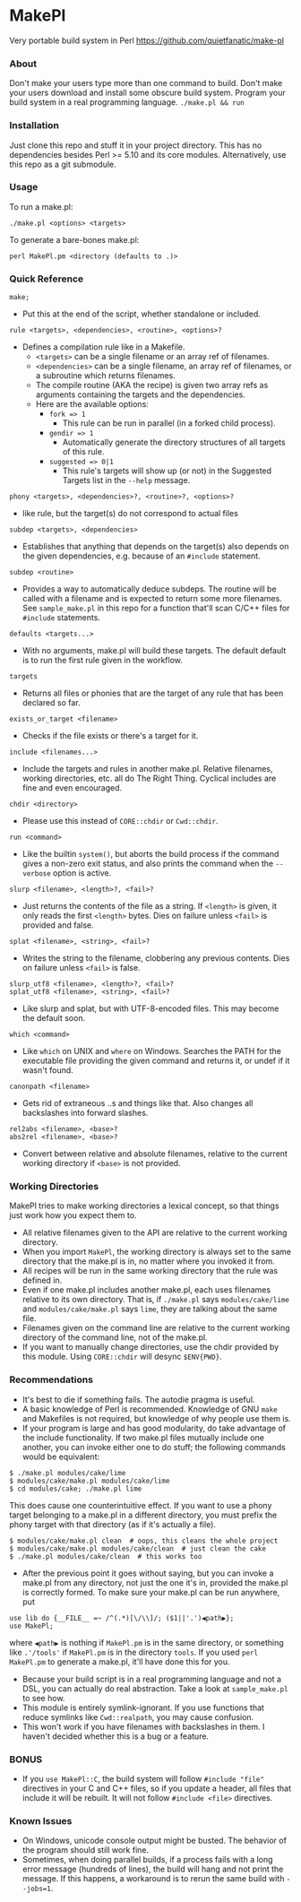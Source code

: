 
MakePl
======

Very portable build system in Perl
https://github.com/quietfanatic/make-pl

### About

Don't make your users type more than one command to build.
Don't make your users download and install some obscure build system.
Program your build system in a real programming language.
`./make.pl && run`

### Installation

Just clone this repo and stuff it in your project directory.
This has no dependencies besides Perl >= 5.10 and its core modules.
Alternatively, use this repo as a git submodule.

### Usage

To run a make.pl:
```
./make.pl <options> <targets>
```
To generate a bare-bones make.pl:
```
perl MakePl.pm <directory (defaults to .)>
```
### Quick Reference
```
make;
```
- Put this at the end of the script, whether standalone or included.
```
rule <targets>, <dependencies>, <routine>, <options>?
```
- Defines a compilation rule like in a Makefile.
   - `<targets>` can be a single filename or an array ref of filenames.
   - `<dependencies>` can be a single filename, an array ref of filenames,
          or a subroutine which returns filenames.
   - The compile routine (AKA the recipe) is given two array refs as
          arguments containing the targets and the dependencies.
   - Here are the available options:
       - `fork => 1`
           - This rule can be run in parallel (in a forked child process).
       - `gendir => 1`
           - Automatically generate the directory structures of all
             targets of this rule.
       - `suggested => 0|1`
           - This rule's targets will show up (or not) in the Suggested
             Targets list in the `--help` message.
```
phony <targets>, <dependencies>?, <routine>?, <options>?
```
- like rule, but the target(s) do not correspond to actual files
```
subdep <targets>, <dependencies>
```
- Establishes that anything that depends on the target(s) also depends
  on the given dependencies, e.g. because of an `#include` statement.
```
subdep <routine>
```
- Provides a way to automatically deduce subdeps.  The routine will be called
  with a filename and is expected to return some more filenames.  See
  `sample_make.pl` in this repo for a function that'll scan C/C++ files for
  `#include` statements.
```
defaults <targets...>
```
- With no arguments, make.pl will build these targets.  The default default is
  to run the first rule given in the workflow.
```
targets
```
- Returns all files or phonies that are the target of any rule that has
  been declared so far.
```
exists_or_target <filename>
```
- Checks if the file exists or there's a target for it.
```
include <filenames...>
```
- Include the targets and rules in another make.pl.  Relative filenames, working
  directories, etc. all do The Right Thing.  Cyclical includes are fine and even
  encouraged.
```
chdir <directory>
```
- Please use this instead of `CORE::chdir` or `Cwd::chdir`.
```
run <command>
```
- Like the builtin `system()`, but aborts the build process if the command gives a
  non-zero exit status, and also prints the command when the `--verbose` option is
  active.
```
slurp <filename>, <length>?, <fail>?
```
- Just returns the contents of the file as a string.  If `<length>` is given, it
  only reads the first `<length>` bytes.  Dies on failure unless `<fail>` is
  provided and false.
```
splat <filename>, <string>, <fail>?
```
- Writes the string to the filename, clobbering any previous contents.  Dies on
  failure unless `<fail>` is false.
```
slurp_utf8 <filename>, <length>?, <fail>?
splat_utf8 <filename>, <string>, <fail>?
```
- Like slurp and splat, but with UTF-8-encoded files.  This may become the
  default soon.
```
which <command>
```
- Like `which` on UNIX and `where` on Windows.  Searches the PATH for the
  executable file providing the given command and returns it, or undef if it
  wasn't found.
```
canonpath <filename>
```
- Gets rid of extraneous ..s and things like that.  Also changes all backslashes
  into forward slashes.
```
rel2abs <filename>, <base>?
abs2rel <filename>, <base>?
```
- Convert between relative and absolute filenames, relative to the current
  working directory if `<base>` is not provided.

### Working Directories

MakePl tries to make working directories a lexical concept, so that things
just work how you expect them to.

- All relative filenames given to the API are relative to the current working
  directory.
- When you import `MakePl`, the working directory is always set to the same
  directory that the make.pl is in, no matter where you invoked it from.
- All recipes will be run in the same working directory that the rule was
  defined in.
- Even if one make.pl includes another make.pl, each uses filenames relative to
  its own directory.  That is, if `./make.pl` says `modules/cake/lime` and
  `modules/cake/make.pl` says `lime`, they are talking about the same file.
- Filenames given on the command line are relative to the current working
  directory of the command line, not of the make.pl.
- If you want to manually change directories, use the chdir provided by this
  module.  Using `CORE::chdir` will desync `$ENV{PWD}`.

### Recommendations

- It's best to die if something fails.  The autodie pragma is useful.
- A basic knowledge of Perl is recommended.  Knowledge of GNU `make` and
  Makefiles is not required, but knowledge of why people use them is.
- If your program is large and has good modularity, do take advantage of the
  include functionality.  If two make.pl files mutually include one another, you
  can invoke either one to do stuff; the following commands would be equivalent:
```
$ ./make.pl modules/cake/lime
$ modules/cake/make.pl modules/cake/lime
$ cd modules/cake; ./make.pl lime
```
  This does cause one counterintuitive effect.  If you want to use a phony
  target belonging to a make.pl in a different directory, you must prefix
  the phony target with that directory (as if it's actually a file).
```
$ modules/cake/make.pl clean  # oops, this cleans the whole project
$ modules/cake/make.pl modules/cake/clean  # just clean the cake
$ ./make.pl modules/cake/clean  # this works too
```
- After the previous point it goes without saying, but you can invoke a
  make.pl from any directory, not just the one it's in, provided the make.pl
  is correctly formed.  To make sure your make.pl can be run anywhere, put
```
use lib do {__FILE__ =~ /^(.*)[\/\\]/; ($1||'.')◀path▶};
use MakePl;
```
  where `◀path▶` is nothing if `MakePl.pm` is in the same directory, or
  something like `.'/tools'` if `MakePl.pm` is in the directory `tools`. If you
  used `perl MakePl.pm` to generate a make.pl, it'll have done this for you.

- Because your build script is in a real programming language and not a DSL, you
  can actually do real abstraction.  Take a look at `sample_make.pl` to see how.
- This module is entirely symlink-ignorant.  If you use functions that reduce
  symlinks like `Cwd::realpath`, you may cause confusion.
- This won't work if you have filenames with backslashes in them.  I haven't
  decided whether this is a bug or a feature.

### BONUS

- If you `use MakePl::C`, the build system will follow `#include "file"` directives
  in your C and C++ files, so if you update a header, all files that include it
  will be rebuilt.  It will not follow `#include <file>` directives.

### Known Issues

- On Windows, unicode console output might be busted.  The behavior of the
  program should still work fine.
- Sometimes, when doing parallel builds, if a process fails with a long error
  message (hundreds of lines), the build will hang and not print the message.
  If this happens, a workaround is to rerun the same build with `--jobs=1`.
